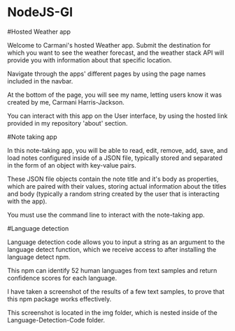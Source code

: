 # NodeJS-GI

#Hosted Weather app

Welcome to Carmani's hosted Weather app. Submit the destination for which you want to see the weather forecast, and the weather stack API will provide you with information about that specific location.

Navigate through the apps' different pages by using the page names included in the navbar.

At the bottom of the page, you will see my name, letting users know it was created by me, Carmani Harris-Jackson.

You can interact with this app on the User interface, by using the hosted link provided in my repository 'about' section.



#Note taking app

In this note-taking app, you will be able to read, edit, remove, add, save, and load notes configured inside of a JSON file, typically stored and separated in the form of an object with key-value pairs.

These JSON file objects contain the note title and it's body as properties, which are paired with their values, storing actual information about the titles and body (typically a random string created by the user that is interacting with the app).

You must use the command line to interact with the note-taking app.


#Language detection 


Language detection code allows you to input a string as an argument to the language detect function, which we receive access to after installing the language detect npm.


This npm can identify 52 human languages from text samples and return confidence scores for each language.

I have taken a screenshot of the results of a few text samples, to prove that this npm package works effectively.

This screenshot is located in the img folder, which is nested inside of the Language-Detection-Code folder.


